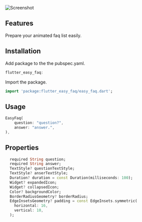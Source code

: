 <!--
This README describes the package. If you publish this package to pub.dev,
this README's contents appear on the landing page for your package.

For information about how to write a good package README, see the guide for
[writing package pages](https://dart.dev/guides/libraries/writing-package-pages).

For general information about developing packages, see the Dart guide for
[creating packages](https://dart.dev/guides/libraries/create-library-packages)
and the Flutter guide for
[developing packages and plugins](https://flutter.dev/developing-packages).
-->

![Screenshot](https://github.com/berkaycatak/flutter_easy_faq/assets/34205493/b26b89c8-d5ee-4c0e-b7c7-6632fe6c4932)


## Features
Prepare your animated faq list easily.

## Installation


Add package to the the pubspec.yaml.

```dart
flutter_easy_faq:
```

Import the package.

```dart
import 'package:flutter_easy_faq/easy_faq.dart';
```

## Usage

```dart
EasyFaq(
    question: "question?",
    answer: "answer.",
),
```

## Properties

```dart
  required String question;
  required String answer;
  TextStyle? questionTextStyle;
  TextStyle? anserTextStyle;
  Duration? duration = const Duration(milliseconds: 100);
  Widget? expandedIcon;
  Widget? collapsedIcon;
  Color? backgroundColor;
  BorderRadiusGeometry? borderRadius;
  EdgeInsetsGeometry? padding = const EdgeInsets.symmetric(
    horizontal: 16,
    vertical: 10,
  );
```